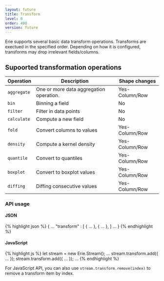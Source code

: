 ```yaml
---
layout: future
title: Transform
level: 0
order: 400
version: future
---
```


Erie supports several basic data transform operations.
Transforms are exectued in the specified order.
Depending on how it is configured, transforms may drop irrelevant fields/columns.

## Supoorted transformation operations

| Operation | Description | Shape changes |
| --------- | ----------- | ------------- |
| `aggregate` | One or more data aggregation operation. | Yes-Column/Row |
| `bin` | Binning a field | No |
| `filter` | Filter in data points | No |
| `calculate` | Compute a new field | No |
| `fold` | Convert columns to values | Yes-Column/Row |
| `density` | Compute a kernel density | Yes-Column/Row |
| `quantile` | Convert to quantiles  | Yes-Column/Row |
| `boxplot` | Convert to boxplot values | Yes-Column/Row |
| `diffing` | Diffing consecutive values | Yes-Column/Row |

### API usage

<code-groups>
<code-group>
<h4>JSON</h4>
{% highlight json %}
{
  ...
  "transform" : [
    { ... },
    { ... },
  ]
  ...
}
{% endhighlight %}
</code-group>
<code-group>
<h4>JavaScript</h4>
{% highlight js %}
let stream = new Erie.Stream();
...
stream.transform.add({ ... });
stream.transform.add({ ... });
...
{% endhighlight %}
</code-group>
</code-groups>

For JavaScript API,
you can also use `stream.transform.remove(index)` to remove a transform item by index.
